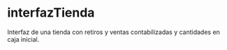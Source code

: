 # interfazTienda
Interfaz de una tienda con retiros y ventas contabilizadas y cantidades en caja inicial.
